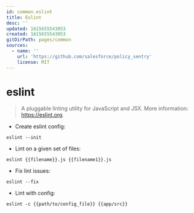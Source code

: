```yaml
---
id: common.eslint
title: Eslint
desc: ''
updated: 1615655543053
created: 1615655543053
gitDirPath: pages/common
sources:
  - name: ''
    url: 'https://github.com/salesforce/policy_sentry'
    license: MIT
---
```

# eslint

> A pluggable linting utility for JavaScript and JSX.
> More information: <https://eslint.org>.

- Create eslint config:

`eslint --init`

- Lint on a given set of files:

`eslint {{filename}}.js {{filename1}}.js`

- Fix lint issues:

`eslint --fix`

- Lint with config:

`eslint -c {{path/to/config_file}} {{app/src}}`

